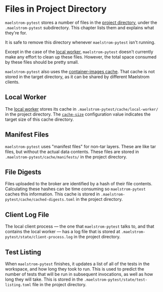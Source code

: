 # Files in Project Directory

<span style="white-space: nowrap;">`maelstrom-pytest`</span> stores a number of
files in the [project directory](../../dirs.md#project-directory), under the
`.maelstrom-pytest` subdirectory. This chapter lists them and explains what
they're for.

It is safe to remove this directory whenever <span style="white-space:
nowrap;">`maelstrom-pytest`</span> isn't running.

Except in the case of the [local worker](#local-worker), <span
style="white-space: nowrap;">`maelstrom-pytest`</span> doesn't currently make
any effort to clean up these files. However, the total space consumed by these
files should be pretty small.

<span style="white-space: nowrap;">`maelstrom-pytest`</span> also uses the
[container-images cache](../container-images.html). That cache is not stored in
the target directory, as it can be shared by different Maelstrom clients.

## Local Worker

The [local worker](../local-worker.md) stores its cache in <span
style="white-space: nowrap;">`.maelstrom-pytest/cache/local-worker/`</span> in the
project directory. The [<span style="white-space:
nowrap;">`cache-size`</span>](config.md#cache-size) configuration value
indicates the target size of this cache directory.

## Manifest Files

<span style="white-space: nowrap;">`maelstrom-pytest`</span> uses "manifest
files" for non-tar layers. These are like tar files, but without the actual
data contents. These files are stored in `.maelstrom-pytest/cache/manifests/` in the
project directory.

## File Digests

Files uploaded to the broker are identified by a hash of their file contents.
Calculating these hashes can be time consuming so <span style="white-space:
nowrap;">`maelstrom-pytest`</span> caches this information. This cache is stored
in <span style="white-space:
nowrap;">`.maelstrom-pytest/cache/cached-digests.toml`</span> in the project directory.

## Client Log File

The local client process &mdash; the one that <span style="white-space:
nowrap;">`maelstrom-pytest`</span> talks to, and that contains the local worker
&mdash; has a log file that is stored at <span style="white-space:
nowrap;">`.maelstrom-pytest/state/client-process.log`</span> in the project directory.

## Test Listing

When <span style="white-space: nowrap;">`maelstrom-pytest`</span> finishes, it
updates a list of all of the tests in the workspace, and how long they took to
run. This is used to predict the number of tests that will be run in subsequent
invocations, as well as how long they will take. This is stored in the <span
style="white-space: nowrap;">`.maelstrom-pytest/state/test-listing.toml`</span> file in
the project directory.
